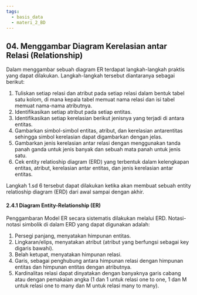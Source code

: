 ```yaml
---
tags:
  - basis_data
  - materi_2_BD
---
```

## 04. Menggambar Diagram Kerelasian antar Relasi (Relationship)

Dalam menggambar sebuah diagram ER terdapat langkah-langkah praktis yang dapat dilakukan. Langkah-langkah tersebut diantaranya sebagai berikut:

1. ﻿﻿﻿Tuliskan setiap relasi dan atribut pada setiap relasi dalam bentuk tabel satu kolom, di mana kepala tabel memuat nama relasi dan isi tabel memuat nama-nama atributnya.
2. ﻿﻿﻿Identifikasikan setiap atribut pada setiap entitas.
3. ﻿﻿﻿Identifikasikan setiap kerelasian berikut jenisnya yang terjadi di antara entitas.
4. ﻿﻿﻿Gambarkan simbol-simbol entitas, atribut, dan kerelasian antarentitas sehingga simbol kerelasian dapat digambarkan dengan jelas.
5. ﻿﻿﻿Gambarkan jenis kerelasian antar relasi dengan menggunakan tanda panah ganda untuk jenis banyak dan sebuah mata panah untuk jenis satu.
6. ﻿﻿﻿Cek entity relatioship diagram (ERD) yang terbentuk dalam kelengkapan entitas, atribut, kerelasian antar entitas, dan jenis kerelasian antar entitas.

Langkah 1.sd 6 tersebut dapat dilakukan ketika akan membuat sebuah entity relatioship diagram (ERD) dari awal sampai dengan akhir.

#### 2.4.1 Diagram Entity-Relationship (ER)

Penggambaran Model ER secara sistematis dilakukan melalui ERD. Notasi-notasi simbolik di dalam ERD yang dapat digunakan adalah:

1. Persegi panjang, menyatakan himpunan entitas.
2. Lingkaran/elips, menyatakan atribut (atribut yang berfungsi sebagai key digaris bawahi).
3. ﻿﻿﻿Belah ketupat, menyatakan himpunan relasi.
4. ﻿﻿﻿Garis, sebagai penghubung antara himpunan relasi dengan himpunan entitas dan himpunan entitas dengan atributnya.
5. ﻿﻿﻿Kardinalitas relasi dapat dinyatakan dengan banyaknya garis cabang atau dengan pemakaian angka (1 dan 1 untuk relasi one to one, 1 dan M untuk relasi one to many dan M untuk relasi many to many).


